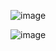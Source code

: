 ![image](https://github.com/luthfirf/Algorithms/assets/65375034/ad0bc106-7909-4345-8833-6ef244b360fa)

![image](https://github.com/luthfirf/Algorithms/assets/65375034/d64182ca-42e0-4da2-ab22-fb43a138b5ec)
